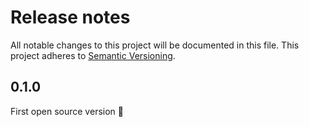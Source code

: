# Release notes
All notable changes to this project will be documented in this file.
This project adheres to [Semantic Versioning](http://semver.org/).

## 0.1.0
First open source version 🎉
